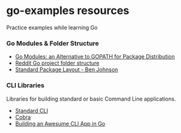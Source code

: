 # go-examples resources
Practice examples while learning Go

### Go Modules & Folder Structure

* [Go Modules: an Alternative to GOPATH for Package Distribution](https://insujang.github.io/2020-04-04/go-modules/)
* [Reddit Go project folder structure](https://www.reddit.com/r/golang/comments/8g26il/what_is_the_recommended_go_project_folder/)
* [Standard Package Layout - Ben Johnson](https://medium.com/@benbjohnson/standard-package-layout-7cdbc8391fc1)

### CLI Libraries
Libraries for building standard or basic Command Line applications.
* [Standard CLI](https://github.com/avelino/awesome-go#standard-cli)
* [Cobra](https://github.com/spf13/cobra)
* [Building an Awesume CLI App in Go](https://spf13.com/presentation/building-an-awesome-cli-app-in-go-oscon/)
